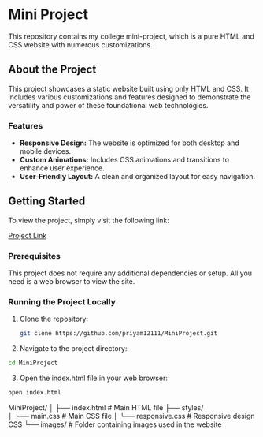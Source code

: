 # Mini Project

This repository contains my college mini-project, which is a pure HTML and CSS website with numerous customizations.

## About the Project

This project showcases a static website built using only HTML and CSS. It includes various customizations and features designed to demonstrate the versatility and power of these foundational web technologies.

### Features
- **Responsive Design:** The website is optimized for both desktop and mobile devices.
- **Custom Animations:** Includes CSS animations and transitions to enhance user experience.
- **User-Friendly Layout:** A clean and organized layout for easy navigation.

## Getting Started

To view the project, simply visit the following link:

[Project Link](https://priyam12111.github.io/MiniProject/)

### Prerequisites

This project does not require any additional dependencies or setup. All you need is a web browser to view the site.

### Running the Project Locally

1. Clone the repository:
   ```bash
   git clone https://github.com/priyam12111/MiniProject.git
   ```
2. Navigate to the project directory:

```bash
cd MiniProject
```
3. Open the index.html file in your web browser:

```bash
open index.html
```

MiniProject/
│
├── index.html          # Main HTML file
├── styles/             
│   ├── main.css        # Main CSS file
│   └── responsive.css  # Responsive design CSS
└── images/             # Folder containing images used in the website
